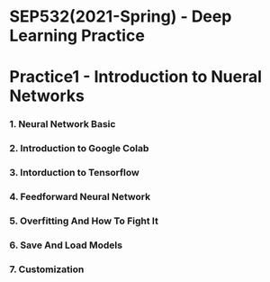 # SEP532(2021-Spring) - Deep Learning Practice 

# Practice1 - Introduction to Nueral Networks

### 1. Neural Network Basic   

### 2. Introduction to Google Colab  

### 3. Intorduction to Tensorflow

### 4. Feedforward Neural Network

### 5. Overfitting And How To Fight It  

### 6. Save And Load Models

### 7. Customization


<!-- ## Week2 - Convolutional Neural Networks
- CNN layers
- CNN architectures
- Case studies (AlexNet, VGGNet, GoogLeNet, ResNet)
- Transfer learning with pre-trained CNNs
- Practice: Image classification (CIFAR)

## Week3 - Recurrent Neural Networks
- RNN architectures
- RNN Training - Backpropagtion through time
- Word embeddings
- Text classification with RNNs 
- Text generation with RNNs 
- Time series forecasting

## Cumstomization 
- Funtional API
- Cumstomization of loss and metric
- Several options for optimizer and training
- Subclassing and GradientTape
- Custom layers and training

## Kaggle Practice
- Competition 1: Real or Not? NLP with Disaster Tweets
- Competition 2: State Farm Distracted Driver Detection

##  Advnaced Models
- Sequence to sequence model
- Neural machine translation with attention
- Image captioning with visual attention
- Variational Autoencoder
- Deep Comvolutional Generative Adversarial Network -->